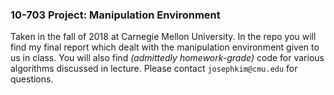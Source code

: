 ### 10-703 Project: Manipulation Environment

Taken in the fall of 2018 at Carnegie Mellon University.  In the repo you will find my final report which dealt with the manipulation environment given to us in class.  You will also find *(admittedly homework-grade)* code for various algorithms discussed in lecture. Please contact `josephkim@cmu.edu` for questions.
